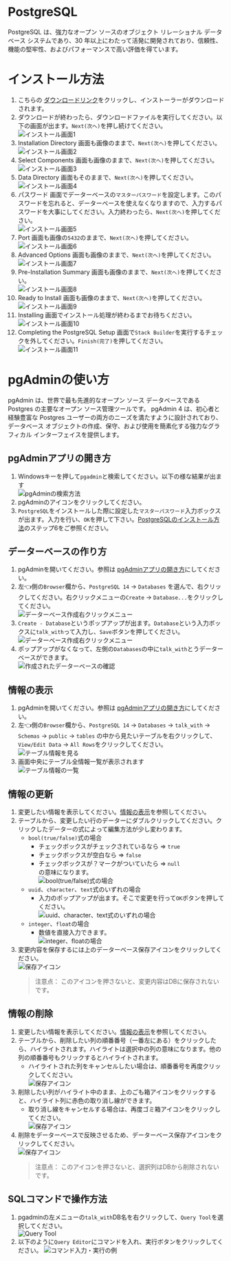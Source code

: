 # PostgreSQL
PostgreSQL は、強力なオープン ソースのオブジェクト リレーショナル データベース システムであり、30 年以上にわたって活発に開発されており、信頼性、機能の堅牢性、およびパフォーマンスで高い評価を得ています。


# インストール方法
1. こちらの [ダウンロードリンク](https://get.enterprisedb.com/postgresql/postgresql-14.5-1-windows-x64.exe)をクリックし、インストーラーがダウンロードされます。
2. ダウンロードが終わったら、ダウンロードファイルを実行してください。以下の画面が出ます。`Next(次へ)`を押し続けてください。  
   ![インストール画面1](./images/pg/ins1.png)  
3. Installation Directory 画面も画像のままで、`Next(次へ)`を押してください。  
   ![インストール画面2](./images/pg/ins2.png)
4. Select Components 画面も画像のままで、`Next(次へ)`を押してください。  
   ![インストール画面3](./images/pg/ins3.png)
5. Data Directory 画面もそのままで、`Next(次へ)`を押してください。  
   ![インストール画面4](./images/pg/ins4.png)
6. パスワード 画面でデーターベースの`マスターパスワード`を設定します。このパスワードを忘れると、データーベースを使えなくなりますので、入力するパスワードを大事にしてください。入力終わったら、`Next(次へ)`を押してください。  
   ![インストール画面5](./images/pg/ins5.png)
7. Port 画面も画像の`5432`のままで、`Next(次へ)`を押してください。  
   ![インストール画面6](./images/pg/ins6.png)
8. Advanced Options 画面も画像のままで、`Next(次へ)`を押してください。  
   ![インストール画面7](./images/pg/ins7.png)
9. Pre-Installation Summary 画面も画像のままで、`Next(次へ)`を押してください。  
   ![インストール画面8](./images/pg/ins8.png)
10. Ready to Install 画面も画像のままで、`Next(次へ)`を押してください。  
   ![インストール画面9](./images/pg/ins9.png)
11. Installing 画面でインストール処理が終わるまでお待ちください。  
   ![インストール画面10](./images/pg/ins10.png)
12. Completing the PostgreSQL Setup 画面で`Stack Builder`を実行するチェックを外してください。`Finish(完了)`を押してください。  
   ![インストール画面11](./images/pg/ins11.png)


# pgAdminの使い方
pgAdmin は、世界で最も先進的なオープン ソース データベースである Postgres の主要なオープン ソース管理ツールです。 pgAdmin 4 は、初心者と経験豊富な Postgres ユーザーの両方のニーズを満たすように設計されており、データベース オブジェクトの作成、保守、および使用を簡素化する強力なグラフィカル インターフェイスを提供します。   
## pgAdminアプリの開き方
1. Windowsキーを押して`pgadmin`と検索してください。以下の様な結果が出ます    
   ![pgAdminの検索方法](./images/pg/pgadmin/search_pgadmin.png)
2. pgAdminのアイコンをクリックしてください。
3. `PostgreSQL`をインストールした際に設定した`マスターパスワード`入力ボックスが出ます。入力を行い、`OK`を押して下さい。[PostgreSQLのインストール方法](#インストール方法)のステップ6をご参照ください。

## データーベースの作り方
1. pgAdminを開いてください。参照は [pgAdminアプリの開き方](#pgAdminアプリの開き方)にしてください。
2. 左👈側の`Browser`欄から、`PostgreSQL 14` -> `Databases` を選んで、右クリックしてください。右クリックメニューの`Create` -> `Database...`をクリックしてください。    
   ![データーベース作成右クリックメニュー](./images/pg/pgadmin/create_db1.png)
3. `Create - Database`というポップアップが出ます。`Database`という入力ボックスに`talk_with`って入力し、`Save`ボタンを押してください。
   ![データーベース作成右クリックメニュー](./images/pg/pgadmin/create_db2.png)
4. ポップアップがなくなって、左側の`Databases`の中に`talk_with`とうデーターベースができます。    
   ![作成されたデーターベースの確認](./images/pg/pgadmin/create_db3.png)

## 情報の表示
1. pgAdminを開いてください。参照は [pgAdminアプリの開き方](#pgAdminアプリの開き方)にしてください。
2. 左👈側の`Browser`欄から、`PostgreSQL 14` -> `Databases` -> `talk_with` -> `Schemas` -> `public` -> `tables` の中から見たいテーブルを右クリックして、`View/Edit Data` -> `All Rows`をクリックしてください。  
   ![テーブル情報を見る](./images/pg/pgadmin/view_data1.png)
3. 画面中央にテーブル全情報一覧が表示されます    
   ![テーブル情報の一覧](./images/pg/pgadmin/view_data2.png)

## 情報の更新
1. 変更したい情報を表示してください。[情報の表示](#情報の表示)を参照してください。
2. テーブルから、変更したい行のデーターにダブルクリックしてください。クリックしたデーターの式によって編集方法が少し変わります。
   * `bool(true/false)`式の場合
     * チェックボックスがチェックされているなら => `true`
     * チェックボックスが空白なら => `false`
     * チェックボックスが？マークがついていたら => `null`  
      の意味になります。  
      ![`bool(true/false)`式の場合](images/pg/pgadmin/edit_bool_data.png)
   * `uuid`、`character`、`text`式のいずれの場合
     * 入力のポップアップが出ます。そこで変更を行って`OK`ボタンを押してください。  
      ![`uuid`、`character`、`text`式のいずれの場合](images/pg/pgadmin/edit_text_data.png)
   * `integer`、`float`の場合
     * 数値を直接入力できます。  
      ![`integer`、`float`の場合](images/pg/pgadmin/edit_int_data.png)
3. 変更内容を保存するには上のデーターベース保存アイコンをクリックしてください。  
   ![保存アイコン](images/pg/pgadmin/save_data.png)
   > 注意点： このアイコンを押さないと、変更内容はDBに保存されないです。　　

## 情報の削除
1. 変更したい情報を表示してください。[情報の表示](#情報の表示)を参照してください。
2. テーブルから、削除したい列の順番番号（一番左にある）をクリックしたら、ハイライトされます。ハイライトは選択中の列の意味になります。他の列の順番番号もクリックするとハイライトされます。
   * ハイライトされた列をキャンセルしたい場合は、順番番号を再度クリックしてください。  
   ![保存アイコン](images/pg/pgadmin/delete_data1.png)
3. 削除したい列がハイライト中のまま、上のごも箱アイコンをクリックすると、ハイライト列に赤色の取り消し線ができます。
   * 取り消し線をキャンセルする場合は、再度ゴミ箱アイコンをクリックしてください。  
   ![保存アイコン](images/pg/pgadmin/delete_data2.png)
4. 削除をデーターベースで反映させるため、データーベース保存アイコンをクリックしてください。  
   ![保存アイコン](images/pg/pgadmin/delete_data3.png)
   > 注意点： このアイコンを押さないと、選択列はDBから削除されないです。



## SQLコマンドで操作方法
1. pgadminの左メニューの`talk_with`DB名を右クリックして、`Query Tool`を選択してください。  
   ![Query Tool](./images/pg/pgadmin/querytool.png)
2. 以下のように`Query Editor`にコマンドを入れ、実行ボタンをクリックしてください。
   ![コマンド入力・実行の例](./images/pg/pgadmin/sqlCommand.png)
